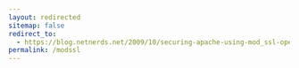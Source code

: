 ```yaml
---
layout: redirected
sitemap: false
redirect_to:
  - https://blog.netnerds.net/2009/10/securing-apache-using-mod_ssl-openssl-and-microsoft-certificate-authority-ca/
permalink: /modssl
---
```

